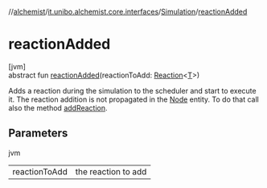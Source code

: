 //[alchemist](../../../index.md)/[it.unibo.alchemist.core.interfaces](../index.md)/[Simulation](index.md)/[reactionAdded](reaction-added.md)

# reactionAdded

[jvm]\
abstract fun [reactionAdded](reaction-added.md)(reactionToAdd: [Reaction](../../it.unibo.alchemist.model.interfaces/-reaction/index.md)<[T](../../it.unibo.alchemist.model.interfaces/-action/index.md)>)

Adds a reaction during the simulation to the scheduler and start to execute it. The reaction addition is not propagated in the [Node](../../it.unibo.alchemist.model.interfaces/-node/index.md) entity. To do that call also the method [addReaction](../../it.unibo.alchemist.model.interfaces/-node/add-reaction.md).

## Parameters

jvm

| | |
|---|---|
| reactionToAdd | the reaction to add |
